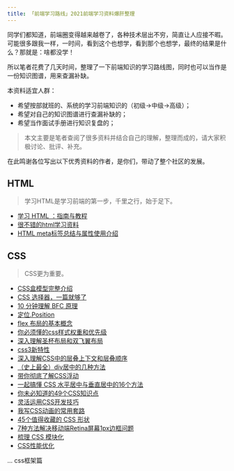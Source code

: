 ```yaml
---
title: 「前端学习路线」2021前端学习资料爆肝整理
---
```


同学们都知道，前端圈变得越来越卷了，各种技术层出不穷，简直让人应接不暇。可能很多跟我一样，一时间，看到这个也想学，看到那个也想学，最终的结果是什么？那就是：啥都没学！

所以笔者花费了几天时间，整理了一下前端知识的学习路线图，同时也可以当作是一份知识图谱，用来查漏补缺。

本资料适宜人群：
- 希望按部就班的、系统的学习前端知识的（初级->中级->高级）；
- 希望对自己的知识图谱进行查漏补缺的；
- 希望当作面试手册进行知识复盘的；

> 本文主要是笔者查阅了很多资料并结合自己的理解，整理而成的，请大家积极讨论、批评、补充。

在此鸣谢各位写出以下优秀资料的作者，是你们，带动了整个社区的发展。

## HTML

> 学习HTML是学习前端的第一步，千里之行，始于足下。

- [学习 HTML ：指南与教程](https://developer.mozilla.org/zh-CN/docs/learn/HTML)
- [很不错的html学习资料](https://zhuanlan.zhihu.com/p/32486055)
- [HTML meta标签总结与属性使用介绍](https://segmentfault.com/a/1190000004279791)


## CSS

> CSS更为重要。

- [CSS盒模型完整介绍](https://segmentfault.com/a/1190000013069516)
- [CSS 选择器，一篇就够了](https://segmentfault.com/a/1190000013424772)
- [10 分钟理解 BFC 原理](https://zhuanlan.zhihu.com/p/25321647)
- [定位.Position](https://developer.mozilla.org/zh-CN/docs/Learn/CSS/CSS_layout/Positioning)
- [flex 布局的基本概念](https://developer.mozilla.org/zh-CN/docs/Web/CSS/CSS_Flexible_Box_Layout/Basic_Concepts_of_Flexbox)
- [你必须懂的css样式权重和优先级](https://zhuanlan.zhihu.com/p/41604775)
- [深入理解圣杯布局和双飞翼布局](https://juejin.cn/post/6844903817104850952)
- [css3新特性](https://segmentfault.com/a/1190000010780991)
- [深入理解CSS中的层叠上下文和层叠顺序](https://www.zhangxinxu.com/wordpress/2016/01/understand-css-stacking-context-order-z-index/)
- [（史上最全）div居中的几种方法](https://juejin.cn/post/6844903821529841671)
- [带你彻底了解CSS浮动](https://segmentfault.com/a/1190000012739764)
- [一起搞懂 CSS 水平居中与垂直居中的16个方法](https://juejin.cn/post/6844903799446831117)
- [你未必知道的49个CSS知识点](https://juejin.cn/post/6844903902123393032)
- [灵活运用CSS开发技巧](https://juejin.cn/post/6844903926110617613)
- [我写CSS动画的常用套路](https://juejin.cn/post/6844904033405108232)
- [45个值得收藏的 CSS 形状](https://juejin.cn/post/6844903828047806471)
- [7种方法解决移动端Retina屏幕1px边框问题](https://www.jianshu.com/p/7e63f5a32636)
- [梳理 CSS 模块化](https://juejin.cn/post/6844904034281734151#heading-9)
- [CSS性能优化](https://blog.csdn.net/weixin_43883485/article/details/103504171)

... css框架篇